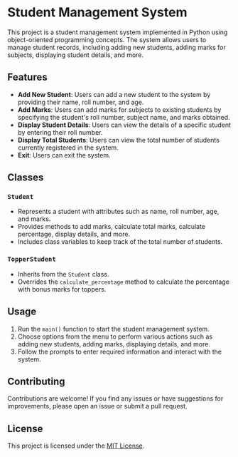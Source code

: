 # Student Management System

This project is a student management system implemented in Python using object-oriented programming concepts. The system allows users to manage student records, including adding new students, adding marks for subjects, displaying student details, and more.

## Features

- **Add New Student**: Users can add a new student to the system by providing their name, roll number, and age.
- **Add Marks**: Users can add marks for subjects to existing students by specifying the student's roll number, subject name, and marks obtained.
- **Display Student Details**: Users can view the details of a specific student by entering their roll number.
- **Display Total Students**: Users can view the total number of students currently registered in the system.
- **Exit**: Users can exit the system.

## Classes

### `Student`

- Represents a student with attributes such as name, roll number, age, and marks.
- Provides methods to add marks, calculate total marks, calculate percentage, display details, and more.
- Includes class variables to keep track of the total number of students.

### `TopperStudent`

- Inherits from the `Student` class.
- Overrides the `calculate_percentage` method to calculate the percentage with bonus marks for toppers.

## Usage

1. Run the `main()` function to start the student management system.
2. Choose options from the menu to perform various actions such as adding new students, adding marks, displaying details, and more.
3. Follow the prompts to enter required information and interact with the system.

## Contributing

Contributions are welcome! If you find any issues or have suggestions for improvements, please open an issue or submit a pull request.

## License

This project is licensed under the [MIT License](LICENSE).

